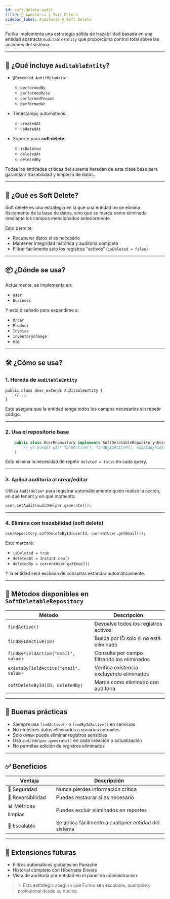```yaml
---
id: soft-delete-audit
title: 🧾 Auditoría y Soft Delete
sidebar_label: Auditoría y Soft Delete
---
```


Furiku implementa una estrategia sólida de trazabilidad basada en una entidad abstracta `AuditableEntity` que proporciona control total sobre las acciones del sistema.

---

## 🧠 ¿Qué incluye `AuditableEntity`?

- `@Embedded AuditMetadata`: 
  - `performedBy`
  - `performedRole`
  - `performedTenant`
  - `performedAt`

- Timestamps automáticos:
  - `createdAt`
  - `updatedAt`

- Soporte para **soft delete**:
  - `isDeleted`
  - `deletedAt`
  - `deletedBy`

Todas las entidades críticas del sistema heredan de esta clase base para garantizar trazabilidad y limpieza de datos.

---

## 🔐 ¿Qué es Soft Delete?

Soft delete es una estrategia en la que una entidad no se elimina físicamente de la base de datos, sino que se marca como eliminada mediante los campos mencionados anteriormente.

Esto permite:

- Recuperar datos si es necesario  
- Mantener integridad histórica y auditoría completa  
- Filtrar fácilmente solo los registros “activos” (`isDeleted = false`)

---

## 📦 ¿Dónde se usa?

Actualmente, se implementa en:

- `User`
- `Business`

Y está diseñado para expandirse a:

- `Order`
- `Product`
- `Invoice`
- `InventoryChange`
- etc.

---

## 🛠 ¿Cómo se usa?

### 1. Hereda de `AuditableEntity`

    public class User extends AuditableEntity {
        // ...
    }

Esto asegura que la entidad tenga todos los campos necesarios sin repetir código.

---

### 2. Usa el repositorio base
```java
    public class UserRepository implements SoftDeletableRepository<User, Long> {
        // ya puedes usar findActive(), findByIdActive(), existsByFieldActive(), softDeleteById()
    }
```

Esto elimina la necesidad de repetir `deleted = false` en cada query.

---

### 3. Aplica auditoría al crear/editar

Utiliza `AuditHelper` para registrar automáticamente quién realizó la acción, en qué tenant y en qué momento:

    user.setAudit(auditHelper.generate());

---

### 4. Elimina con trazabilidad (soft delete)

    userRepository.softDeleteById(userId, currentUser.getEmail());

Esto marcará:

- `isDeleted = true`
- `deletedAt = Instant.now()`
- `deletedBy = currentUser.getEmail()`

Y la entidad será excluida de consultas estándar automáticamente.

---

## 🧪 Métodos disponibles en `SoftDeletableRepository`

| Método | Descripción |
|--------|-------------|
| `findActive()` | Devuelve todos los registros activos |
| `findByIdActive(ID)` | Busca por ID solo si no está eliminado |
| `findByFieldActive("email", value)` | Consulta por campo filtrando los eliminados |
| `existsByFieldActive("email", value)` | Verifica existencia excluyendo eliminados |
| `softDeleteById(ID, deletedBy)` | Marca como eliminado con auditoría |

---

## 🚨 Buenas prácticas

- Siempre usa `findActive()` o `findByIdActive()` en servicios  
- No muestres datos eliminados a usuarios normales  
- Solo `OWNER` puede eliminar registros sensibles  
- Usa `auditHelper.generate()` en cada creación o actualización  
- No permitas edición de registros eliminados

---

## ✅ Beneficios

| Ventaja | Descripción |
|---------|-------------|
| 🔐 Seguridad | Nunca pierdes información crítica |
| 🔁 Reversibilidad | Puedes restaurar si es necesario |
| 📊 Métricas limpias | Puedes excluir eliminados en reportes |
| 🧠 Escalable | Se aplica fácilmente a cualquier entidad del sistema |

---

## 🧩 Extensiones futuras

- Filtros automáticos globales en Panache  
- Historial completo con Hibernate Envers  
- Vista de auditoría por entidad en el panel de administración

> ✨ Esta estrategia asegura que Furiku sea escalable, auditable y profesional desde su núcleo.
